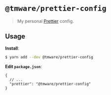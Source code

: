 # `@tmware/prettier-config`

> My personal [Prettier](https://prettier.io) config.

## Usage

**Install**:

```bash
$ yarn add --dev @tmware/prettier-config
```

**Edit `package.json`**:

```jsonc
{
  // ...
  "prettier": "@tmware/prettier-config"
}
```

